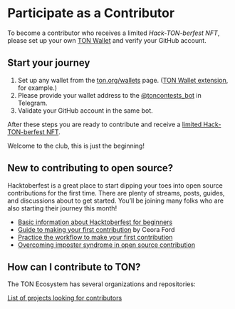 # Participate as a Contributor

To become a contributor who receives a limited _Hack-TON-berfest NFT_, please set up your own [TON Wallet](https://ton.org/wallets) and verify your GitHub account.

## Start your journey

1. Set up any wallet from the [ton.org/wallets](https://ton.org/wallets) page. ([TON Wallet extension](https://chrome.google.com/webstore/detail/ton-wallet/nphplpgoakhhjchkkhmiggakijnkhfnd), for example.)
2. Please provide your wallet address to the [@toncontests_bot](https://t.me/toncontests_bot) in Telegram.
3. Validate your GitHub account in the same bot.

After these steps you are ready to contribute and receive a [limited Hack-TON-berfest NFT](/contribute/hacktoberfest/#what-the-rewards).

Welcome to the club, this is just the beginning!

## New to contributing to open source?

Hacktoberfest is a great place to start dipping your toes into open source contributions for the first time. There are plenty of streams, posts, guides, and discussions about to get started. You’ll be joining many folks who are also starting their journey this month!

- [Basic information about Hacktoberfest for beginners](https://hacktoberfest.com/participation/#beginner-resources)
- [Guide to making your first contribution](https://dev.to/codesandboxio/how-to-make-your-first-open-source-contribution-2oim) by Ceora Ford
- [Practice the workflow to make your first contribution](https://github.com/firstcontributions/first-contributions)
- [Overcoming imposter syndrome in open source contribution](https://blackgirlbytes.dev/conquering-the-fear-of-contributing-to-open-source)

## How can I contribute to TON?

The TON Ecosystem has several organizations and repositories:

<span className="DocsMarkdown--button-group-content">
  <a href="/hacktonberfest"
     className="Button Button-is-docs-primary">
    List of projects looking for contributors
  </a>
</span>
